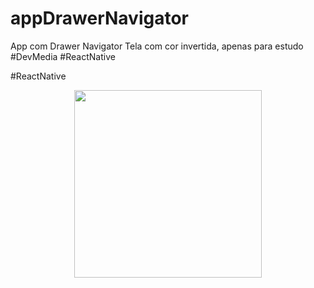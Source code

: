 # appDrawerNavigator
App com Drawer Navigator Tela com cor invertida, apenas para estudo #DevMedia #ReactNative

#ReactNative

<p align="center">
  <img width="300" height:"900" src="assets/telaInvertida.gif">
</p>
